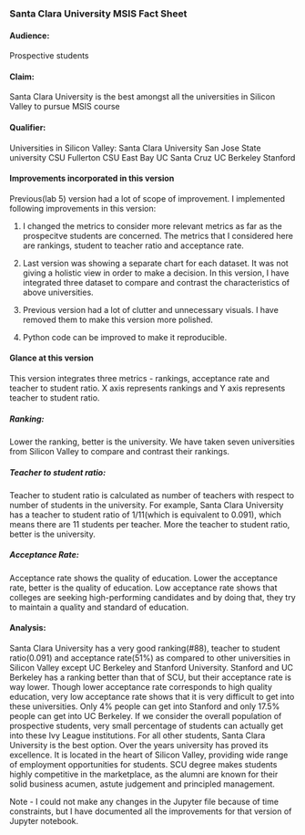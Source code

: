 ### Santa Clara University MSIS Fact Sheet

#### Audience: 
Prospective students 

#### Claim: 
Santa Clara University is the best amongst all the universities in Silicon Valley to pursue MSIS course

#### Qualifier:
Universities in Silicon Valley:
Santa Clara University
San Jose State university
CSU Fullerton
CSU East Bay
UC Santa Cruz
UC Berkeley
Stanford


#### Improvements incorporated in this version
Previous(lab 5) version had a lot of scope of improvement. I implemented following improvements in this version:
1. I changed the metrics to consider more relevant metrics as far as the prospecitve students are concerned. 
The metrics that I considered here are rankings, student to teacher ratio and acceptance rate.

2. Last version was showing a separate chart for each dataset. It was not giving a holistic view in order to make a decision.
In this version, I have integrated three dataset to compare and contrast the characteristics of above universities.

3. Previous version had a lot of clutter and unnecessary visuals. I have removed them to make this version more polished.

4. Python code can be improved to make it reproducible.

#### Glance at this version

This version integrates three metrics - rankings, acceptance rate and teacher to student ratio. 
X axis represents rankings and Y axis represents teacher to student ratio. 

##### Ranking: 
Lower the ranking, better is the university. We have taken seven universities from Silicon Valley to compare and contrast their rankings.

##### Teacher to student ratio:
Teacher to student ratio is calculated as number of teachers with respect to number of students in the university.
For example, Santa Clara University has a teacher to student ratio of 1/11(which is equivalent to 0.091), which means there are 11 students per teacher. 
More the teacher to student ratio, better is the university.

##### Acceptance Rate:
Acceptance rate shows the quality of education. Lower the acceptance rate, better is the quality of education. Low acceptance rate shows that colleges are seeking high-performing candidates and by doing that, they try to maintain a quality and standard of education. 

#### Analysis:
Santa Clara University has a very good ranking(#88), teacher to student ratio(0.091) and acceptance rate(51%) as compared to other universities in Silicon Valley except UC Berkeley and Stanford University. Stanford and UC Berkeley has a ranking better than that of SCU, but their acceptance rate is way lower. Though lower acceptance rate corresponds to high quality education, very low acceptance rate shows that it is very difficult to get into these universities. Only 4% people can get into Stanford and only 17.5% people can get into UC Berkeley. If we consider the overall population of prospective students, very small percentage of students can actually get into these Ivy League institutions. For all other students, Santa Clara University is the best option. Over the years university has proved its excellence. It is located in the heart of Silicon Valley, providing wide range of employment opportunities for students. SCU degree makes students highly competitive in the marketplace, as the alumni are known for their solid business acumen, astute judgement and principled management.

Note - I could not make any changes in the Jupyter file because of time constraints, but I have documented all the improvements for that version of Jupyter notebook.








